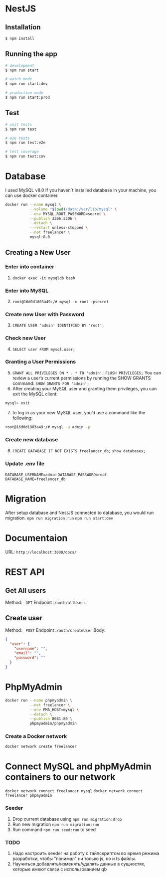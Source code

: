 # NestJS

## Installation

```bash
$ npm install
```

## Running the app

```bash
# development
$ npm run start

# watch mode
$ npm run start:dev

# production mode
$ npm run start:prod
```

## Test

```bash
# unit tests
$ npm run test

# e2e tests
$ npm run test:e2e

# test coverage
$ npm run test:cov
```

# Database

I used MySQL v8.0
If you haven`t installed database in your machine, you can use docker container.

```bash
docker run --name mysql \
           --volume "$(pwd)/data:/var/lib/mysql" \
           --env MYSQL_ROOT_PASSWORD=secret \
           --publish 3306:3306 \
           --detach \
           --restart unless-stopped \
           --net freelancer \
           mysql:8.0
```

## Creating a New User

### Enter into container

1.  `docker exec -it mysqldb bash`

### Enter into MySQL

2. `root@16d0d1803a49:/# mysql -u root -psecret`

### Create new User with Password

3. `CREATE USER 'admin' IDENTIFIED BY 'root';`

### Check new User

4. `SELECT user FROM mysql.user;`

### Granting a User Permissions

5. `GRANT ALL PRIVILEGES ON * . * TO 'admin';`
   `FLUSH PRIVILEGES;`
   You can review a user’s current permissions by running the SHOW GRANTS command:
   `SHOW GRANTS FOR 'admin';`
6. After creating your MySQL user and granting them privileges, you can exit the MySQL client:

```bash
mysql> exit
```

7. to log in as your new MySQL user, you’d use a command like the following:

```bash
root@16d0d1803a49:/# mysql -u admin -p
```

### Create new database

8. `CREATE DATABASE IF NOT EXISTS freelancer_db;`
   `show databases;`

### Update .env file

`DATABASE_USERNAME=admin`
`DATABASE_PASSWORD=root`
`DATABASE_NAME=freelancer_db`

# Migration

After setup database and NestJS connected to database, you would run migration.
`npm run migration:run`
`npm run start:dev`

# Documentaion

URL: `http://localhost:3000/docs/`

# REST API

## Get All users

Method: ` GET`
Endpoint :`/auth/allUsers`

## Create user

Method: ` POST`
Endpoint :`/auth/createUser`
Body:

```json
{
  "user": {
    "username": "",
    "email": "",
    "password": ""
  }
}
```

# PhpMyAdmin

```bash
docker run --name phpmyadmin \
           --net freelancer \
           --env PMA_HOST=mysql \
           --detach \
           --publish 8081:80 \
           phpmyadmin/phpmyadmin
```

### Create a Docker network

`docker network create freelancer`

# Connect MySQL and phpMyAdmin containers to our network

`docker network connect freelancer mysql`
`docker network connect freelancer phpmyadmin`

### Seeder

1. Drop current database using `npm run migration:drop`
2. Run new migration `npm run migration:run`
3. Run command `npm run seed:run` to seed

### TODO

1. Надо настроить seeder на работу с тайпскриптом во время режима разработки, чтобы "понимал" ни только js, но и ts файлы.
2. Научиться добавлять/изменять/удалять данные в сущностях, которые имеют связи с использованием qb
